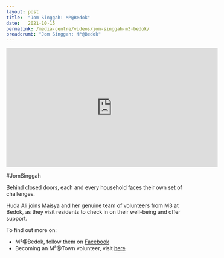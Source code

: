 ```yaml
---
layout: post
title:  "Jom Singgah: M³@Bedok"
date:   2021-10-15
permalink: /media-centre/videos/jom-singgah-m3-bedok/
breadcrumb: "Jom Singgah: M³@Bedok"
---
```


<div class="bp-youtube">
<iframe width="560" height="315" src="https://www.youtube.com/embed/E8rRnQq4GdA" title="YouTube video player" frameborder="0" allow="accelerometer; autoplay; clipboard-write; encrypted-media; gyroscope; picture-in-picture" allowfullscreen></iframe>
</div>

#JomSinggah

Behind closed doors, each and every household faces their own set of challenges.

Huda Ali joins Maisya and her genuine team of volunteers from M3 at Bedok, as they visit residents to check in on their well-being and offer support.

To find out more on:
- M³@Bedok, follow them on [Facebook](https://www.facebook.com/M3atBedok)
- Becoming an M³@Town volunteer, visit [here](https://www.m3.gov.sg/be-a-volunteer)
